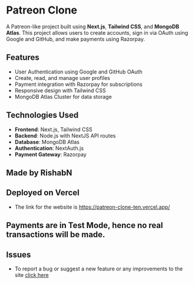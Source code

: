 # Patreon Clone

A Patreon-like project built using **Next.js**, **Tailwind CSS**, and **MongoDB Atlas**. This project allows users to create accounts, sign in via OAuth using Google and GitHub, and make payments using Razorpay.

## Features

- User Authentication using Google and GitHub OAuth
- Create, read, and manage user profiles
- Payment integration with Razorpay for subscriptions
- Responsive design with Tailwind CSS
- MongoDB Atlas Cluster for data storage

## Technologies Used

- **Frontend**: Next.js, Tailwind CSS
- **Backend**: Node.js with NextJS API routes
- **Database**: MongoDB Atlas
- **Authentication**: NextAuth.js
- **Payment Gateway**: Razorpay

## Made by RishabN

## Deployed on Vercel

- The link for the website is https://patreon-clone-ten.vercel.app/

## Payments are in Test Mode, hence no real transactions will be made.

## Issues

- To report a bug or suggest a new feature or any improvements to the site <a href="https://github.com/rxshabN/patreon-clone/issues">click here<a/>
